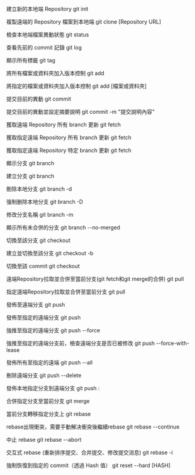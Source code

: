 建立新的本地端 Repository
git init

複製遠端的 Repository 檔案到本地端
git clone [Repository URL]

檢查本地端檔案異動狀態
git status

查看先前的 commit 記錄
git log

顯示所有標籤
git tag

將所有檔案或資料夾加入版本控制
git add

將指定的檔案或資料夾加入版本控制
git add [檔案或資料夾]

提交目前的異動
git commit

提交目前的異動並設定摘要說明
git commit -m "提交說明內容"

獲取遠端 Repository 所有 branch 更新
git fetch

獲取指定遠端 Repository 所有 branch 更新
git fetch <remote-name>

獲取指定遠端 Repository 特定 branch 更新
git fetch <remote-name> <branch-name>

顯示分支
git branch

建立分支
git branch <branch-name>

刪除本地分支
git branch -d <branch-name>

强制删除本地分支
git branch -D <branch-name>

修改分支名稱
git branch -m <old-branch-name> <new-branch-name>

顯示所有未合併的分支
git branch --no-merged

切換至該分支
git checkout <branch-name>

建立並切換至該分支
git checkout -b <branch-name>

切換至該 commit
git checkout <hash>

遠端Repository拉取並合併至當前分支(git fetch和git merge的合併)
git pull

指定遠端Repository拉取並合併至當前分支
git pull <remote-name> <branch>

發佈至遠端分支
git push

發佈至指定的遠端分支
git push <remote-name> <branch-name>

強推至指定的遠端分支
git push --force <remote-name> <branch-name>

強推至指定的遠端分支前，檢查遠端分支是否已被修改
git push --force-with-lease <remote-name> <branch-name>

發佈所有至指定的遠端
git push --all <remote-name>

刪除遠端分支
git push <remote-name> --delete <branch-name>

發佈本地指定分支到遠端分支
git push <remote-name> <local-branch-name>:<remote-branch-name>

合併指定分支至當前分支
git merge <branch-name>

當前分支轉移指定分支上
git rebase <branch-name>

rebase出現衝突，需要手動解决衝突後繼續rebase
git rebase --continue

中止 rebase
git rebase --abort

交互式 rebase (重新排序提交、合并提交、修改提交消息)
git rebase -i <commit>

強制恢復到指定的 commit（透過 Hash 值）
git reset --hard [HASH]
